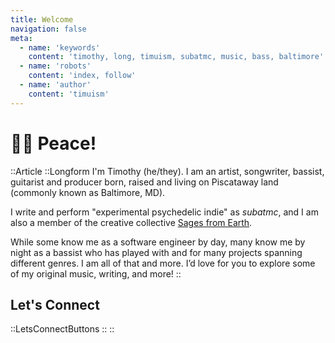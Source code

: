 ```yaml
---
title: Welcome
navigation: false
meta:
  - name: 'keywords'
    content: 'timothy, long, timuism, subatmc, music, bass, baltimore'
  - name: 'robots'
    content: 'index, follow'
  - name: 'author'
    content: 'timuism'
---
```


# 👋🏽 Peace!

::Article
  ::Longform
  I'm Timothy <span class="text-gray-600">(he/they)</span>. I am an artist, songwriter, bassist, guitarist and producer born, raised and living on Piscataway land (commonly known as Baltimore, MD).

  I write and perform "experimental psychedelic indie" as *subatmc*, and I am also a member of the creative collective [Sages from Earth](https://instagram.com/sagesfromearth).

  While some know me as a software engineer by day, many know me by night as a bassist who has played with and for many projects spanning different genres. I am all of that and more. I’d love for you to explore some of my original music, writing, and more!
  ::

  ## Let's Connect

  ::LetsConnectButtons
  ::
::
